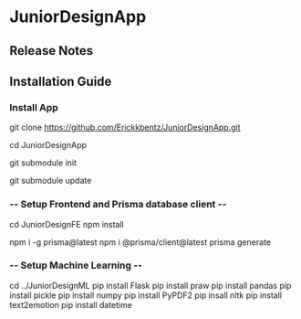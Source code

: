 # JuniorDesignApp

## Release Notes

## Installation Guide
### Install App
git clone https://github.com/Erickkbentz/JuniorDesignApp.git

cd JuniorDesignApp

git submodule init

git submodule update

### -- Setup Frontend and Prisma database client --
cd JuniorDesignFE
npm install

npm i -g prisma@latest
npm i @prisma/client@latest
prisma generate

### -- Setup Machine Learning --
cd ../JuniorDesignML
pip install Flask
pip install praw
pip install pandas
pip install pickle
pip install numpy
pip install PyPDF2
pip insall nltk
pip install text2emotion
pip install datetime
